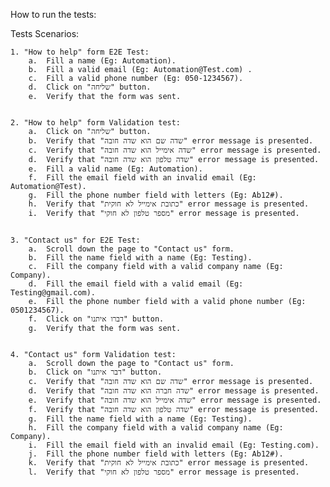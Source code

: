How to run the tests:
    
Tests Scenarios:

    1. "How to help" form E2E Test:
        a.  Fill a name (Eg: Automation).
        b.  Fill a valid email (Eg: Automation@Test.com) .
        c.  Fill a valid phone number (Eg: 050-1234567).
        d.  Click on "שליחה" button.
        e.  Verify that the form was sent.


    2. "How to help" form Validation test:
        a.  Click on "שליחה" button.
        b.  Verify that "שדה שם הוא שדה חובה" error message is presented.
        c.  Verify that "שדה אימייל הוא שדה חובה" error message is presented.
        d.  Verify that "שדה טלפון הוא שדה חובה" error message is presented.
        e.  Fill a valid name (Eg: Automation).
        f.  Fill the email field with an invalid email (Eg: Automation@Test).
        g.  Fill the phone number field with letters (Eg: Ab12#).
        h.  Verify that "כתובת אימייל לא חוקית" error message is presented.
        i.  Verify that "מספר טלפון לא חוקי" error message is presented. 
        

    3. "Contact us" for E2E Test: 
        a.  Scroll down the page to "Contact us" form. 
        b.  Fill the name field with a name (Eg: Testing).
        c.  Fill the company field with a valid company name (Eg: Company).
        d.  Fill the email field with a valid email (Eg: Testing@gmail.com).
        e.  Fill the phone number field with a valid phone number (Eg: 0501234567).
        f.  Click on "דברו איתנו" button.
        g.  Verify that the form was sent.


    4. "Contact us" form Validation test:
        a.  Scroll down the page to "Contact us" form.
        b.  Click on "דבר איתנו" button.
        c.  Verify that "שדה שם הוא שדה חובה" error message is presented.
        d.  Verify that "שדה חברה הוא שדה חובה" error message is presented.
        e.  Verify that "שדה אימייל הוא שדה חובה" error message is presented.
        f.  Verify that "שדה טלפון הוא שדה חובה" error message is presented.
        g.  Fill the name field with a name (Eg: Testing).
        h.  Fill the company field with a valid company name (Eg: Company).
        i.  Fill the email field with an invalid email (Eg: Testing.com).
        j.  Fill the phone number field with letters (Eg: Ab12#).
        k.  Verify that "כתובת אימייל לא חוקית" error message is presented.
        l.  Verify that "מספר טלפון לא חוקי" error message is presented.
